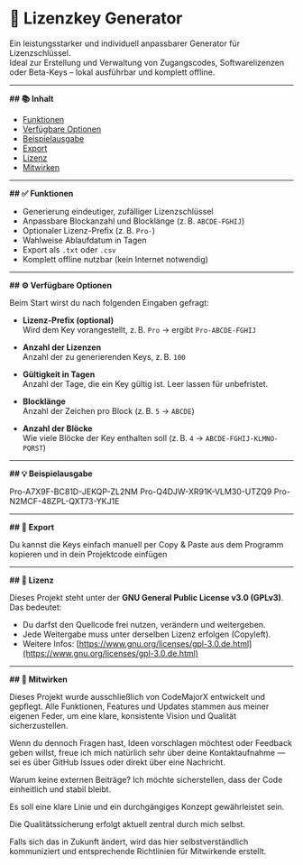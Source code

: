 # 🔐 Lizenzkey Generator

Ein leistungsstarker und individuell anpassbarer Generator für Lizenzschlüssel.  
Ideal zur Erstellung und Verwaltung von Zugangscodes, Softwarelizenzen oder Beta-Keys – lokal ausführbar und komplett offline.

---

**## 📚 Inhalt**

- [Funktionen](#funktionen)
- [Verfügbare Optionen](#verfügbare-optionen)
- [Beispielausgabe](#beispielausgabe)
- [Export](#export)
- [Lizenz](#lizenz)
- [Mitwirken](#mitwirken)

---

**## ✅ Funktionen**

- Generierung eindeutiger, zufälliger Lizenzschlüssel
- Anpassbare Blockanzahl und Blocklänge (z. B. `ABCDE-FGHIJ`)
- Optionaler Lizenz-Prefix (z. B. `Pro-`)
- Wahlweise Ablaufdatum in Tagen
- Export als `.txt` oder `.csv`
- Komplett offline nutzbar (kein Internet notwendig)

---

**## ⚙️ Verfügbare Optionen**

Beim Start wirst du nach folgenden Eingaben gefragt:

- **Lizenz-Prefix (optional)**  
  Wird dem Key vorangestellt, z. B. `Pro` → ergibt `Pro-ABCDE-FGHIJ`

- **Anzahl der Lizenzen**  
  Anzahl der zu generierenden Keys, z. B. `100`

- **Gültigkeit in Tagen**  
  Anzahl der Tage, die ein Key gültig ist. Leer lassen für unbefristet.

- **Blocklänge**  
  Anzahl der Zeichen pro Block (z. B. `5` → `ABCDE`)

- **Anzahl der Blöcke**  
  Wie viele Blöcke der Key enthalten soll (z. B. `4` → `ABCDE-FGHIJ-KLMNO-PQRST`)

---

**## 💡 Beispielausgabe**

Pro-A7X9F-BC81D-JEKQP-ZL2NM
Pro-Q4DJW-XR91K-VLM30-UTZQ9
Pro-N2MCF-48ZPL-QXT73-YKJ1E

---

**## 📁 Export**

Du kannst die Keys einfach manuell per Copy & Paste aus dem Programm kopieren und in dein Projektcode einfügen

---

**## 📄 Lizenz**

Dieses Projekt steht unter der **GNU General Public License v3.0 (GPLv3)**.  
Das bedeutet:

- Du darfst den Quellcode frei nutzen, verändern und weitergeben.
- Jede Weitergabe muss unter derselben Lizenz erfolgen (Copyleft).
- Weitere Infos: [https://www.gnu.org/licenses/gpl-3.0.de.html](https://www.gnu.org/licenses/gpl-3.0.de.html)

---

**## 🤝 Mitwirken**

Dieses Projekt wurde ausschließlich von CodeMajorX entwickelt und gepflegt.
Alle Funktionen, Features und Updates stammen aus meiner eigenen Feder, um eine klare, konsistente Vision und Qualität sicherzustellen.

Wenn du dennoch Fragen hast, Ideen vorschlagen möchtest oder Feedback geben willst, freue ich mich natürlich sehr über deine Kontaktaufnahme — sei es über GitHub Issues oder direkt über eine Nachricht.

Warum keine externen Beiträge?
Ich möchte sicherstellen, dass der Code einheitlich und stabil bleibt.

Es soll eine klare Linie und ein durchgängiges Konzept gewährleistet sein.

Die Qualitätssicherung erfolgt aktuell zentral durch mich selbst.

Falls sich das in Zukunft ändert, wird das hier selbstverständlich kommuniziert und entsprechende Richtlinien für Mitwirkende erstellt.
